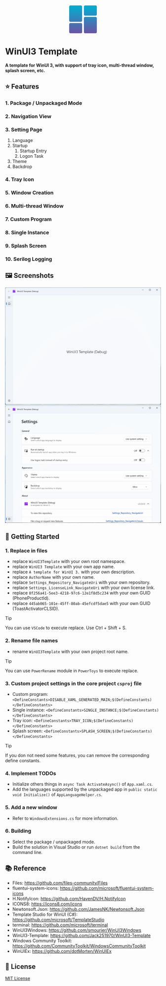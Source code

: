 <p align="center">
  <img src="./WinUI3Template/Assets/Release/PackageIcon.png" width="90">
</p>

# WinUI3 Template

**A template for WinUI 3, with support of tray icon, multi-thread window, splash screen, etc.**

## ⭐ Features

### 1. Package / Unpackaged Mode
### 2. Navigation View
### 3. Setting Page
1. Language
2. Startup
	1. Startup Entry
	2. Logon Task
3. Theme
4. Backdrop
### 4. Tray Icon
### 5. Window Creation
### 6. Multi-thread Window
### 7. Custom Program
### 8. Single Instance
### 9. Splash Screen
### 10. Serilog Logging

## 🖼️ Screenshots

<picture>
  <source media="(prefers-color-scheme: dark)" srcset="./images/Screenshot1-Dark.png">
  <source media="(prefers-color-scheme: light)" srcset="./images/Screenshot1.png">
  <img alt="Screenshot 1" src="./images/Screenshot1.png">
</picture>

<picture>
  <source media="(prefers-color-scheme: dark)" srcset="./images/Screenshot2-Dark.png">
  <source media="(prefers-color-scheme: light)" srcset="./images/Screenshot2.png">
  <img alt="Screenshot 2" src="./images/Screenshot2.png">
</picture>

## 🚀 Getting Started

### 1. Replace in files
* replace `WinUI3Template` with your own root namespace.
* replace `WinUI3 Template` with your own app name.
* replace `A template for WinUI 3.` with your own description.
* replace `AuthorName` with your own name.
* replace `Settings_Repository_NavigateUri` with your own repository.
* replace `Settings_LicenseLink_NavigateUri` with your own license link.
* replace `8f256a41-5ee3-4218-97c6-12e1f8d5c234` with your own GUID (PhoneProductId).
* replace `445ab065-101e-45ff-80ab-45efcdf5dae5` with your own GUID (ToastActivatorCLSID).

> [!TIP]
> You can use `VSCode` to execute replace. Use Ctrl + Shift + S.

### 2. Rename file names
* rename `WinUI3Template` with your own project root name.

> [!TIP]
> You can use `PowerRename` module in `PowerToys` to execute replace.

### 3. Custom project settings in the core project `csproj` file
* Custom program: `<DefineConstants>DISABLE_XAML_GENERATED_MAIN;$(DefineConstants)</DefineConstants>`
* Single instance: `<DefineConstants>SINGLE_INSTANCE;$(DefineConstants)</DefineConstants>`
* Tray icon: `<DefineConstants>TRAY_ICON;$(DefineConstants)</DefineConstants>`
* Splash screen: `<DefineConstants>SPLASH_SCREEN;$(DefineConstants)</DefineConstants>`

> [!TIP]
> If you don not need some features, you can remove the corresponding define constants.

### 4. Implement TODOs
* Initialize others things in `async Task ActivateAsync()` of `App.xaml.cs`.
* Add the languages supported by the unpackaged app in `public static void Initialize()` of `AppLanguageHelper.cs`.

### 5. Add a new window
* Refer to `WindowsExtensions.cs` for more information.

### 6. Building

* Select the package / unpackaged mode.
* Build the solution in Visual Studio or run `dotnet build` from the command line.

## 📚 Reference

* Files: https://github.com/files-community/Files
* fluentui-system-icons: https://github.com/microsoft/fluentui-system-icons
* H.NotifyIcon: https://github.com/HavenDV/H.NotifyIcon
* ICONS8: https://icons8.com/icons
* Newtonsoft.Json: https://github.com/JamesNK/Newtonsoft.Json
* Template Studio for WinUI (C#): https://github.com/microsoft/TemplateStudio
* terminal: https://github.com/microsoft/terminal
* WinUI3Windows: https://github.com/smourier/WinUI3Windows
* WinUI3-Template: https://github.com/Jack251970/WinUI3-Template
* Windows Community Toolkit: https://github.com/CommunityToolkit/WindowsCommunityToolkit
* WinUIEx: https://github.com/dotMorten/WinUIEx

## 📄 License

[MIT License](LICENSE)